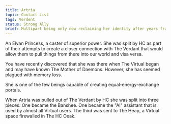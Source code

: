 ```yaml
---
title: Artria
topic: Contact List
tags: Verdent
status: Strong Ally
brief: Multipart being only now reclaiming her identity after years fractured by HC
---
```


An Elvan Princess, a caster of superior power. She was split by HC as part of their attempts to create a closer connection with The Verdant that would allow them to pull things from there into our world and visa versa. 

You have recently discovered that she was there when The Virtual began and may have known The Mother of Daemons. However, she has seemed plagued with memory loss.

She is one of the few beings capable of creating equal-energy-exchange portals. 

When Artria was pulled out of The Verdant by HC she was split into three pieces. One became the Banshee. One became the "AI" assistant that is used by almost all Virtual users. The third was sent to The Heap, a Virtual space firewalled in The HC Oeak.